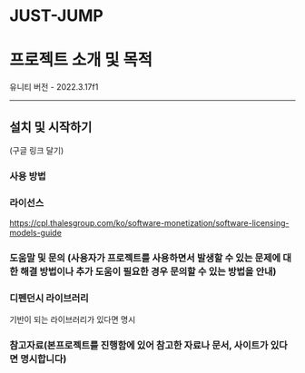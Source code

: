 JUST-JUMP
===============


# 프로젝트 소개 및 목적
유니티 버전 - 2022.3.17f1
* * *
## 설치 및 시작하기
(구글 링크 달기)

### 사용 방법


### 라이선스
https://cpl.thalesgroup.com/ko/software-monetization/software-licensing-models-guide


### 도움말 및 문의 (사용자가 프로젝트를 사용하면서 발생할 수 있는 문제에 대한 해결 방법이나 추가 도움이 필요한 경우 문의할 수 있는 방법을 안내)


### 디펜던시 라이브러리
기반이 되는 라이브러리가 있다면 명시



### 참고자료(본프로젝트를 진행함에 있어 참고한 자료나 문서, 사이트가 있다면 명시합니다)


